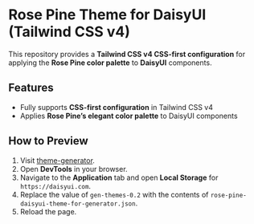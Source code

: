 # Rose Pine Theme for DaisyUI (Tailwind CSS v4)

This repository provides a **Tailwind CSS v4 CSS-first configuration** for applying the **Rose Pine color palette** to **DaisyUI** components.

## Features

- Fully supports **CSS-first configuration** in Tailwind CSS v4
- Applies **Rose Pine’s elegant color palette** to DaisyUI components

## How to Preview

1. Visit [theme-generator](https://daisyui.com/theme-generator/).
2. Open **DevTools** in your browser.
3. Navigate to the **Application** tab and open **Local Storage** for `https://daisyui.com`.
4. Replace the value of `gen-themes-0.2` with the contents of `rose-pine-daisyui-theme-for-generator.json`.
5. Reload the page.
